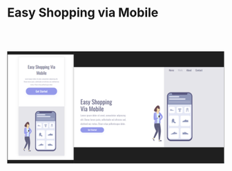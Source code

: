 <h1>Easy Shopping via Mobile<h1>
<br>
  <img src="https://github.com/ViniFerAlbuquerque/Easy-Shopping-Via-Mobile/blob/master/Easy%20Shopping%20Via%20Mobile.png?raw=true">
